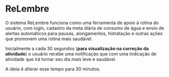 # ReLembre
O sistema ReLembre funciona como uma ferramenta de apoio à rotina do usuário, com login, cadastro da meta diária de consumo de água e envio de alertas automáticos para pausas, alongamentos, hidratação e outras ações que promovem uma rotina mais saudável. 

Inicialmente a cada 30 segundos (**para visualização na correção da atividade**) o usuário recebe uma notificação que com uma indicação de atividade que irá tornar seu dia mais leve e saudável.

A ideia é alterar esse tempo para 30 minutos.
